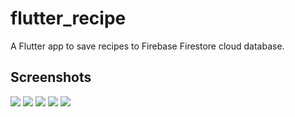 # flutter_recipe

A Flutter app to save recipes to Firebase Firestore cloud database.

## Screenshots
 
 ![](recipe1.png)
 ![](recipe2.png)
 ![](recipe3.png)
 ![](recipe4.png)
 ![](recipe5.png)
